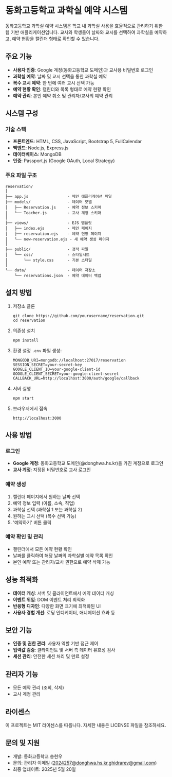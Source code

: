 # 동화고등학교 과학실 예약 시스템

동화고등학교 과학실 예약 시스템은 학교 내 과학실 사용을 효율적으로 관리하기 위한 웹 기반 애플리케이션입니다. 
교사와 학생들이 날짜와 교시를 선택하여 과학실을 예약하고, 예약 현황을 캘린더 형태로 확인할 수 있습니다.

## 주요 기능

- **사용자 인증**: Google 계정(동화고등학교 도메인)과 교사용 비밀번호 로그인
- **과학실 예약**: 날짜 및 교시 선택을 통한 과학실 예약
- **복수 교시 예약**: 한 번에 여러 교시 선택 가능
- **예약 현황 확인**: 캘린더와 목록 형태로 예약 현황 확인
- **예약 관리**: 본인 예약 취소 및 관리자/교사의 예약 관리

## 시스템 구성

### 기술 스택

- **프론트엔드**: HTML, CSS, JavaScript, Bootstrap 5, FullCalendar
- **백엔드**: Node.js, Express.js
- **데이터베이스**: MongoDB
- **인증**: Passport.js (Google OAuth, Local Strategy)

### 주요 파일 구조

```
reservation/
│
├── app.js                 - 메인 애플리케이션 파일
├── models/                - 데이터 모델
│   ├── Reservation.js     - 예약 정보 스키마
│   └── Teacher.js         - 교사 계정 스키마
│
├── views/                 - EJS 템플릿
│   ├── index.ejs          - 메인 페이지
│   ├── reservation.ejs    - 예약 현황 페이지
│   └── new-reservation.ejs - 새 예약 생성 페이지
│
├── public/                - 정적 파일
│   └── css/               - 스타일시트
│       └── style.css      - 기본 스타일
│
└── data/                  - 데이터 저장소
    └── reservations.json  - 예약 데이터 백업
```

## 설치 방법

1. 저장소 클론
   ```
   git clone https://github.com/yourusername/reservation.git
   cd reservation
   ```

2. 의존성 설치
   ```
   npm install
   ```

3. 환경 설정
   `.env` 파일 생성:
   ```
   MONGODB_URI=mongodb://localhost:27017/reservation
   SESSION_SECRET=your-secret-key
   GOOGLE_CLIENT_ID=your-google-client-id
   GOOGLE_CLIENT_SECRET=your-google-client-secret
   CALLBACK_URL=http://localhost:3000/auth/google/callback
   ```

4. 서버 실행
   ```
   npm start
   ```

5. 브라우저에서 접속
   ```
   http://localhost:3000
   ```

## 사용 방법

### 로그인

- **Google 계정**: 동화고등학교 도메인(@donghwa.hs.kr)을 가진 계정으로 로그인
- **교사 계정**: 지정된 비밀번호로 교사 로그인

### 예약 생성

1. 캘린더 페이지에서 원하는 날짜 선택
2. 예약 정보 입력 (이름, 소속, 직업)
3. 과학실 선택 (과학실 1 또는 과학실 2)
4. 원하는 교시 선택 (복수 선택 가능)
5. '예약하기' 버튼 클릭

### 예약 확인 및 관리

- 캘린더에서 모든 예약 현황 확인
- 날짜를 클릭하여 해당 날짜의 과학실별 예약 목록 확인
- 본인 예약 또는 관리자/교사 권한으로 예약 삭제 가능

## 성능 최적화

- **데이터 캐싱**: 서버 및 클라이언트에서 예약 데이터 캐싱
- **이벤트 위임**: DOM 이벤트 처리 최적화
- **반응형 디자인**: 다양한 화면 크기에 최적화된 UI
- **사용자 경험 개선**: 로딩 인디케이터, 애니메이션 효과 등

## 보안 기능

- **인증 및 권한 관리**: 사용자 역할 기반 접근 제어
- **입력값 검증**: 클라이언트 및 서버 측 데이터 유효성 검사
- **세션 관리**: 안전한 세션 처리 및 만료 설정

## 관리자 기능

- 모든 예약 관리 (조회, 삭제)
- 교사 계정 관리

## 라이센스

이 프로젝트는 MIT 라이센스를 따릅니다. 자세한 내용은 LICENSE 파일을 참조하세요.

## 문의 및 지원

- 개발: 동화고등학교 송현우
- 문의: 관리자 이메일 (2024257@donghwa.hs.kr,ghidrarev@gmail.com)
- 최종 업데이트: 2025년 5월 20일
